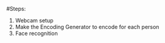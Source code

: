 #Steps:

1. Webcam setup
1. Make the Encoding Generator to encode for each person
1. Face recognition